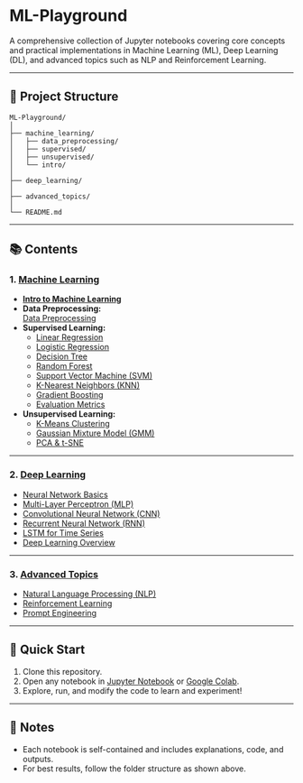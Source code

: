 # ML-Playground

A comprehensive collection of Jupyter notebooks covering core concepts and practical implementations in Machine Learning (ML), Deep Learning (DL), and advanced topics such as NLP and Reinforcement Learning.

---

## 📁 Project Structure

```
ML-Playground/
│
├── machine_learning/
│   ├── data_preprocessing/
│   ├── supervised/
│   ├── unsupervised/
│   └── intro/
│
├── deep_learning/
│
├── advanced_topics/
│
└── README.md
```

---

## 📚 Contents

### 1. [Machine Learning](./machine_learning/)

- **[Intro to Machine Learning](./machine_learning/intro/intro_to_machine_learning_day2.ipynb)**
- **Data Preprocessing:**  
  [Data Preprocessing](./machine_learning/data_preprocessing/data_preprocessing.ipynb)
- **Supervised Learning:**  
  - [Linear Regression](./machine_learning/supervised/linear_regression.ipynb)  
  - [Logistic Regression](./machine_learning/supervised/logistic_regression.ipynb)  
  - [Decision Tree](./machine_learning/supervised/decision_tree.ipynb)  
  - [Random Forest](./machine_learning/supervised/random_forest.ipynb)  
  - [Support Vector Machine (SVM)](./machine_learning/supervised/svm.ipynb)  
  - [K-Nearest Neighbors (KNN)](./machine_learning/supervised/knn.ipynb)  
  - [Gradient Boosting](./machine_learning/supervised/gradient_boosting.ipynb)  
  - [Evaluation Metrics](./machine_learning/supervised/ml_evaluation_metrics.ipynb)
- **Unsupervised Learning:**  
  - [K-Means Clustering](./machine_learning/unsupervised/k_means_clustering.ipynb)  
  - [Gaussian Mixture Model (GMM)](./machine_learning/unsupervised/gmm_clustering.ipynb)  
  - [PCA & t-SNE](./machine_learning/unsupervised/pca_tsne.ipynb)

---

### 2. [Deep Learning](./deep_learning/)

- [Neural Network Basics](./deep_learning/neural_network_basics.ipynb)
- [Multi-Layer Perceptron (MLP)](./deep_learning/multi_layer_perceptron.ipynb)
- [Convolutional Neural Network (CNN)](./deep_learning/cnn_image_classification.ipynb)
- [Recurrent Neural Network (RNN)](./deep_learning/rnn_sequence_modeling.ipynb)
- [LSTM for Time Series](./deep_learning/lstm_time_series.ipynb)
- [Deep Learning Overview](./deep_learning/deep_learning_overview.ipynb)

---

### 3. [Advanced Topics](./advanced_topics/)

- [Natural Language Processing (NLP)](./advanced_topics/nlp_intro.ipynb)
- [Reinforcement Learning](./advanced_topics/reinforcement_learning_intro.ipynb)
- [Prompt Engineering](./advanced_topics/prompt_engineering_basics.ipynb)

---

## 🔗 Quick Start

1. Clone this repository.
2. Open any notebook in [Jupyter Notebook](https://jupyter.org/) or [Google Colab](https://colab.research.google.com/).
3. Explore, run, and modify the code to learn and experiment!

---

## 📌 Notes

- Each notebook is self-contained and includes explanations, code, and outputs.
- For best results, follow the folder structure as shown above.